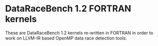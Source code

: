 # DataRaceBench 1.2 FORTRAN kernels

These are DataRaceBench 1.2 kernels re-written in FORTRAN in order to work on LLVM-IR based OpenMP data race detection tools.

